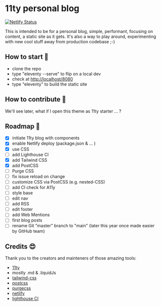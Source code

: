 # 11ty personal blog

[![Netlify Status](https://api.netlify.com/api/v1/badges/930a7acf-5cfd-41a7-a38d-d5b80da959c2/deploy-status)](https://app.netlify.com/sites/raphaelferrand/deploys)

This is intended to be for a personal blog, simple, performant, focusing on content, a static site as it gets.
It's also a way to play around, experimenting with new cool stuff away from production codebase ;-)

## How to start 🔧

- clone the repo
- type "eleventy --serve" to flip on a local dev
- check at [http://localhost/8080](http://localhost:8080/)
- type "eleventy" to build the static site

## How to contribute 💪

We'll see later, what if I open this theme as 11ty starter ... ?

## Roadmap 🚀

- [x] initiate 11ty blog with components
- [x] enable Netlify deploy (package.json & ... )
- [x] use CSS
- [ ] add Lighthouse CI
- [x] add Tailwind CSS
- [x] add PostCSS
- [ ] Purge CSS
- [ ] fix issue reload on change
- [ ] customize CSS via PostCSS (e.g. nested-CSS)
- [ ] add CI check for A11y
- [ ] style base
- [ ] edit nav
- [ ] add RSS
- [ ] edit footer
- [ ] add Web Mentions
- [ ] first blog posts
- [ ] rename Git "master" branch to "main" (later this year once made easier by GitHub team)

## Credits  	😍

Thank you to the creators and mainteners of those amazing tools:

- [11ty](https://www.11ty.dev/)
- mostly .md & .liquidJs
- [tailwind-css](https://tailwindcss.com/)
- [postcss](https://postcss.org/)
- [purgecss](https://purgecss.com/)
- [netlify](https://www.netlify.com/)
- [lighthouse CI](https://github.com/GoogleChrome/lighthouse-ci)

